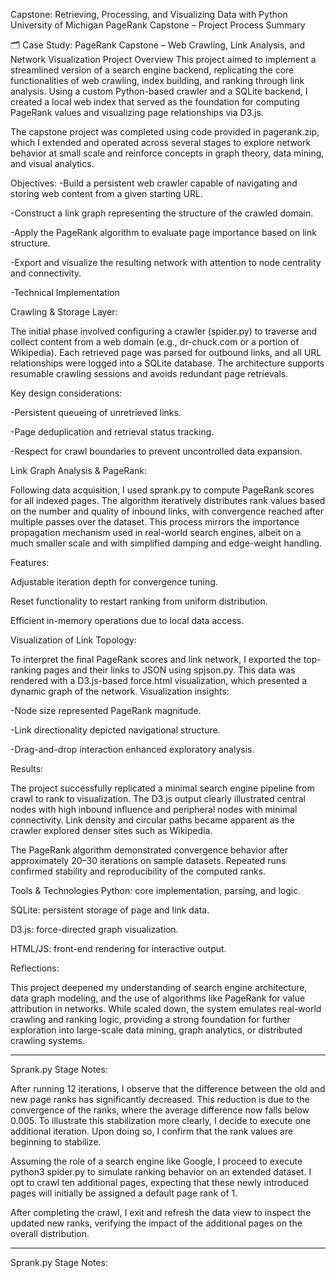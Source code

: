 Capstone: Retrieving, Processing, and Visualizing Data with Python University of Michigan PageRank Capstone – Project Process Summary

🗂 Case Study: PageRank Capstone – Web Crawling, Link Analysis, and Network Visualization Project Overview This project aimed to implement a streamlined version of a search engine backend, replicating the core functionalities of web crawling, index building, and ranking through link analysis. Using a custom Python-based crawler and a SQLite backend, I created a local web index that served as the foundation for computing PageRank values and visualizing page relationships via D3.js.

The capstone project was completed using code provided in pagerank.zip, which I extended and operated across several stages to explore network behavior at small scale and reinforce concepts in graph theory, data mining, and visual analytics.

Objectives:
-Build a persistent web crawler capable of navigating and storing web content from a given starting URL.

-Construct a link graph representing the structure of the crawled domain.

-Apply the PageRank algorithm to evaluate page importance based on link structure.

-Export and visualize the resulting network with attention to node centrality and connectivity.

-Technical Implementation

Crawling & Storage Layer:


The initial phase involved configuring a crawler (spider.py) to traverse and collect content from a web domain (e.g., dr-chuck.com or a portion of Wikipedia). Each retrieved page was parsed for outbound links, and all URL relationships were logged into a SQLite database. The architecture supports resumable crawling sessions and avoids redundant page retrievals.


Key design considerations:

-Persistent queueing of unretrieved links.

-Page deduplication and retrieval status tracking.

-Respect for crawl boundaries to prevent uncontrolled data expansion.

Link Graph Analysis & PageRank:


 Following data acquisition, I used sprank.py to compute PageRank scores for all indexed pages. The algorithm iteratively distributes rank values based on the number and quality of inbound links, with convergence reached after multiple passes over the dataset.
This process mirrors the importance propagation mechanism used in real-world search engines, albeit on a much smaller scale and with simplified damping and edge-weight handling.

Features:

Adjustable iteration depth for convergence tuning.

Reset functionality to restart ranking from uniform distribution.

Efficient in-memory operations due to local data access.

Visualization of Link Topology:


To interpret the final PageRank scores and link network, I exported the top-ranking pages and their links to JSON using spjson.py. This data was rendered with a D3.js-based force.html visualization, which presented a dynamic graph of the network.
Visualization insights:



-Node size represented PageRank magnitude.

-Link directionality depicted navigational structure.

-Drag-and-drop interaction enhanced exploratory analysis.


Results:


 The project successfully replicated a minimal search engine pipeline from crawl to rank to visualization. The D3.js output clearly illustrated central nodes with high inbound influence and peripheral nodes with minimal connectivity. Link density and circular paths became apparent as the crawler explored denser sites such as Wikipedia.

The PageRank algorithm demonstrated convergence behavior after approximately 20–30 iterations on sample datasets. Repeated runs confirmed stability and reproducibility of the computed ranks.

Tools & Technologies Python: core implementation, parsing, and logic.

SQLite: persistent storage of page and link data.

D3.js: force-directed graph visualization.

HTML/JS: front-end rendering for interactive output.


Reflections:


 This project deepened my understanding of search engine architecture, data graph modeling, and the use of algorithms like PageRank for value attribution in networks. While scaled down, the system emulates real-world crawling and ranking logic, providing a strong foundation for further exploration into large-scale data mining, graph analytics, or distributed crawling systems.


________________________________________________________________________________________________________________________________________________________________________________________________________________________________________________________________________________________________________________________________

Sprank.py Stage Notes:

After running 12 iterations, I observe that the difference between the old and new page ranks has significantly decreased. This reduction is due to the convergence of the ranks, where the average difference now falls below 0.005. To illustrate this stabilization more clearly, I decide to execute one additional iteration. Upon doing so, I confirm that the rank values are beginning to stabilize.

Assuming the role of a search engine like Google, I proceed to execute python3 spider.py to simulate ranking behavior on an extended dataset. I opt to crawl ten additional pages, expecting that these newly introduced pages will initially be assigned a default page rank of 1.

After completing the crawl, I exit and refresh the data view to inspect the updated new ranks, verifying the impact of the additional pages on the overall distribution.
________________________________________________________________________________________________________________________________________________________________________________________________________________________________________________________________________________________________________________________________

Sprank.py Stage Notes:
